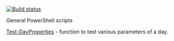 [![Build status](https://ci.appveyor.com/api/projects/status/w6c8rxysncupqa8p?svg=true)](https://ci.appveyor.com/project/exchange12rocks/ps)

General PowerShell scripts

[Test-DayProperties](Test-DayProperties) - function to test various parameters of a day.